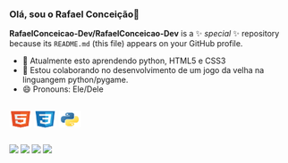 ### Olá, sou o Rafael Conceição👋


**RafaelConceicao-Dev/RafaelConceicao-Dev** is a ✨ _special_ ✨ repository because its `README.md` (this file) appears on your GitHub profile.

- 🔭 Atualmente esto aprendendo python, HTML5 e CSS3
- 👯 Estou colaborando no desenvolvimento de um jogo da velha na linguangem python/pygame.
- 😄 Pronouns: Ele/Dele



<div style="display: inline_block"><br>


 
  <img align="center" alt="Rafa-HTML" height="30" width="40" src="https://raw.githubusercontent.com/devicons/devicon/master/icons/html5/html5-original.svg">
  <img align="center" alt="Rafa-CSS" height="30" width="40" src="https://raw.githubusercontent.com/devicons/devicon/master/icons/css3/css3-original.svg">
  <img align="center" alt="Rafa-Python" height="30" width="40" src="https://raw.githubusercontent.com/devicons/devicon/master/icons/python/python-original.svg">

</div>
  
  ##
 
<div> 
  
  <a href="https://www.instagram.com/rafaelcconceicao_/" target="_blank"><img src="https://img.shields.io/badge/-Instagram-%23E4405F?style=for-the-badge&logo=instagram&logoColor=white" target="_blank"></a>
 <a href="https://discord.com/channels/@me" target="_blank"><img src="https://img.shields.io/badge/Discord-7289DA?style=for-the-badge&logo=discord&logoColor=white" target="_blank"></a> 
  <a href = "rc1@aluno.ifal.edu.br"><img src="https://img.shields.io/badge/Gmail-D14836?style=for-the-badge&logo=gmail&logoColor=white" target="_blank"></a>
  <a href="https://www.linkedin.com/in/rafael-concei%C3%A7%C3%A3o-work/" target="_blank"><img src="https://img.shields.io/badge/-LinkedIn-%230077B5?style=for-the-badge&logo=linkedin&logoColor=white" target="_blank"></a> 
  
</div>
